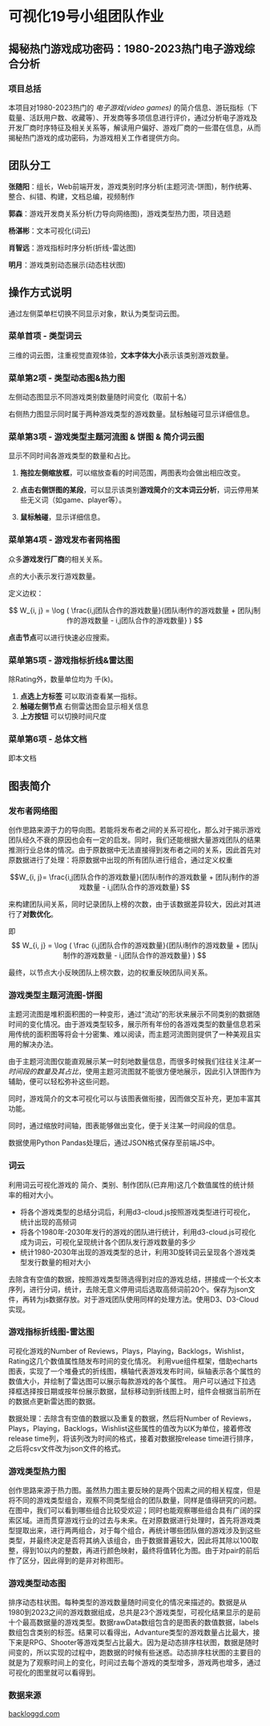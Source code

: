 # 可视化19号小组团队作业

## 揭秘热门游戏成功密码：1980-2023热门电子游戏综合分析

### 项目总括

本项目对1980-2023热门的 *电子游戏(video games)* 的简介信息、游玩指标（下载量、活跃用户数、收藏等）、开发商等多项信息进行评价，通过分析电子游戏及开发厂商时序特征及相关关系等，解读用户偏好、游戏厂商的一些潜在信息，从而揭秘热门游戏的成功密码，为游戏相关工作者提供方向。

## 团队分工

**张随阳**：组长，Web前端开发，游戏类别时序分析(主题河流-饼图)，制作统筹、整合、纠错、构建，文档总编，视频制作

**郭森**：游戏开发商关系分析(力导向网络图)，游戏类型热力图，项目选题

**杨湛彬**：文本可视化(词云)

**肖智远**：游戏指标时序分析(折线-雷达图)

**明月**：游戏类别动态展示(动态柱状图)

## 操作方式说明

通过左侧菜单栏切换不同显示对象，默认为类型词云图。

### 菜单首项 - 类型词云

三维的词云图，注重视觉直观体验，**文本字体大小**表示该类别游戏数量。

### 菜单第2项 - 类型动态图&热力图

左侧动态图显示不同游戏类别数量随时间变化（取前十名）

右侧热力图显示同时属于两种游戏类型的游戏数量。鼠标触碰可显示详细信息。

### 菜单第3项 - 游戏类型主题河流图 & 饼图 & 简介词云图

显示不同时间各游戏类型的数量和占比。

1. **拖拉左侧缩放框**，可以缩放查看的时间范围，两图表均会做出相应改变。

2. **点击右侧饼图的某段**，可以显示该类别**游戏简介**的**文本词云分析**，词云停用某些无义词（如game、player等）。

3. **鼠标触碰**，显示详细信息。

### 菜单第4项 - 游戏发布者网格图

众多**游戏发行厂商**的相关关系。

点的大小表示发行游戏数量。

定义边权：

$$ W_{i, j} = \log ( \frac{i,j团队合作的游戏数量}{团队i制作的游戏数量 + 团队j制作的游戏数量 - i,j团队合作的游戏数量} ) $$

**点击节点**可以进行快速必应搜索。

### 菜单第5项 - 游戏指标折线&雷达图

除Rating外，数量单位均为 千(k)。

1. **点选上方标签** 可以取消查看某一指标。
2. **触碰左侧节点** 右侧雷达图会显示相关信息
3. **上方按钮** 可以切换时间尺度

### 菜单第6项 - 总体文档

即本文档

## 图表简介

### 发布者网络图

创作思路来源于力的导向图。若能将发布者之间的关系可视化，那么对于揭示游戏团队经久不衰的原因也会有一定的启发。同时，我们还能根据大量游戏团队的结果推测行业总体的情况。由于原数据中无法直接得到发布者之间的关系，因此首先对原数据进行了处理：将原数据中出现的所有团队进行组合，通过定义权重

$$W_{i, j}= \frac{i,j团队合作的游戏数量}{团队i制作的游戏数量 + 团队j制作的游戏数量 - i,j团队合作的游戏数量} $$

来构建团队间关系，同时记录团队上榜的次数，由于该数据差异较大，因此对其进行了**对数优化**。

即 $$ W_{i, j} = \log ( \frac {i,j团队合作的游戏数量}{团队i制作的游戏数量 + 团队j制作的游戏数量 - i,j团队合作的游戏数量} ) $$

最终，以节点大小反映团队上榜次数，边的权重反映团队间关系。

### 游戏类型主题河流图-饼图

主题河流图是堆积面积图的一种变形，通过“流动”的形状来展示不同类别的数据随时间的变化情况。由于游戏类型较多，展示所有年份的各游戏类型的数量信息若采用传统的面积图等将会十分密集、难以阅读，而主题河流图则提供了一种美观且实用的解决办法。

由于主题河流图仅能直观展示某一时刻地数量信息，而很多时候我们往往关注*某一时间段的数量及其占比*，使用主题河流图就不能很方便地展示，因此引入饼图作为辅助，便可以轻松弥补这些问题。

同时，游戏简介的文本可视化可以与该图表做衔接，因而做交互补充，更加丰富其功能。

同时，通过缩放时间轴，图表能够做出变化，便于关注某一时间段的信息。

数据使用Python Pandas处理后，通过JSON格式保存至前端JS中。

### 词云

利用词云可视化游戏的 简介、类别、制作团队(已弃用)这几个数值属性的统计频率的相对大小。

- 将各个游戏类型的总结分词后，利用d3-cloud.js按照游戏类型进行可视化，统计出现的高频词
- 将各个1980年-2030年发行的游戏的团队进行统计，利用d3-cloud.js可视化成为词云，可视化呈现统计各个团队发行游戏数量的多少
- 统计1980-2030年出现的游戏类型的总计，利用3D旋转词云呈现各个游戏类型发行数量的相对大小

去除含有空值的数据，按照游戏类型筛选得到对应的游戏总结，拼接成一个长文本序列，进行分词，统计，去除无意义停用词后选取高频词前20个。保存为json文件，再转为js数据存放。对于游戏团队使用同样的处理方法。使用D3、D3-Cloud实现。

### 游戏指标折线图-雷达图

可视化游戏的Number of Reviews，Plays，Playing，Backlogs，Wishlist，Rating这几个数值属性随发布时间的变化情况。
利用vue组件框架，借助echarts图表，实现了一个堆叠式的折线图，横轴代表游戏发布时间，纵轴表示各个属性的数值大小，并绘制了雷达图可以展示每款游戏的各个属性。
用户可以通过下拉选择框选择按日期或按年份展示数据，鼠标移动到折线图上时，组件会根据当前所在的数据点更新雷达图的数据。

数据处理：去除含有空值的数据以及重复的数据，然后将Number of Reviews，Plays，Playing，Backlogs，Wishlist这些属性的值改为以K为单位，接着修改release time列，将该列改为时间的格式，接着对数据按release time进行排序，之后将csv文件改为json文件的格式。

### 游戏类型热力图

创作思路来源于热力图。虽然热力图主要反映的是两个因素之间的相关程度，但是将不同的游戏类型组合，观察不同类型组合的团队数量，同样是值得研究的问题。在图中，我们可以看到哪些组合比较受欢迎；同时也能观察哪些组合具有广阔的探索区域。进而贯穿游戏行业的过去与未来。在对原数据进行处理时，首先将游戏类型提取出来，进行两两组合，对于每个组合，再统计哪些团队做的游戏涉及到这些类型，并最终决定是否将其纳入该组合，由于数据普遍较大，因此将其除以100取整，得到10以内的整数，再进行颜色映射，最终将值转化为图。由于对pair的前后作了区分，因此得到的是非对称图形。

### 游戏类型动态图

排序动态柱状图。每种类型的游戏数量随时间变化的情况来描述的。数据是从1980到2023之间的游戏数据组成，总共是23个游戏类型，可视化结果显示的是前十个最高数据量的游戏类型。数据rawData数组包含的是图表的数值数据，labels数组包含类别的标签。结果可以看得出，Advanture类型的游戏数量占比最大，接下来是RPG、Shooter等游戏类型占比最大。因为是动态排序柱状图，数据是随时间变的，所以实现的过程中，跑数据的时候有些迷惑。动态排序柱状图的主要目的就是为了观察时间上的变化，时间过去每个游戏的类型增多，游戏两也增多，通过可视化的图里就可以看得到。

### 数据来源

[backloggd.com](https://backloggd.com/)
